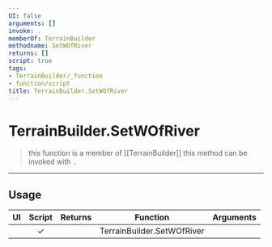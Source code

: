 ```yaml
---
UI: false
arguments: []
invoke: .
memberOf: TerrainBuilder
methodname: SetWOfRiver
returns: []
script: true
tags:
- TerrainBuilder/_function
- function/script
title: TerrainBuilder.SetWOfRiver
---
```

# TerrainBuilder.SetWOfRiver
> this function is a member of [[TerrainBuilder]]
> this method can be invoked with `.`
-----
## Usage
|  UI | Script | Returns | Function | Arguments |
|:---:|:------:|-------:|:--------:|:---------|
| |✓||TerrainBuilder.SetWOfRiver||
